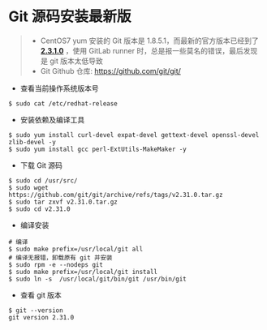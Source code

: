 # Git 源码安装最新版

> * CentOS7 yum 安装的 Git 版本是 1.8.5.1，而最新的官方版本已经到了 **[2.3.1.0](https://github.com/git/git/releases)** ，使用 GitLab runner 时，总是报一些莫名的错误，最后发现是 git 版本太低导致
> * Git Github 仓库: https://github.com/git/git/

* 查看当前操作系统版本号

``` shell
$ sudo cat /etc/redhat-release
```

* 安装依赖及编译工具

``` shell
$ sudo yum install curl-devel expat-devel gettext-devel openssl-devel zlib-devel -y
$ sudo yum install gcc perl-ExtUtils-MakeMaker -y
```

* 下载 Git 源码

``` shell
$ sudo cd /usr/src/
$ sudo wget https://github.com/git/git/archive/refs/tags/v2.31.0.tar.gz
$ sudo tar zxvf v2.31.0.tar.gz
$ sudo cd v2.31.0
```

* 编译安装

``` shell
# 编译
$ sudo make prefix=/usr/local/git all
# 编译无报错，卸载原有 git 并安装
$ sudo rpm -e --nodeps git
$ sudo make prefix=/usr/local/git install
$ sudo ln -s  /usr/local/git/bin/git /usr/bin/git
```

* 查看 git 版本

``` shell
$ git --version
git version 2.31.0
```